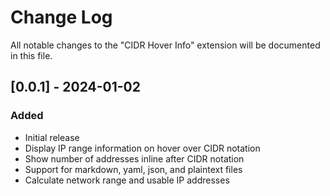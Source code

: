 # Change Log

All notable changes to the "CIDR Hover Info" extension will be documented in this file.

## [0.0.1] - 2024-01-02

### Added
- Initial release
- Display IP range information on hover over CIDR notation
- Show number of addresses inline after CIDR notation
- Support for markdown, yaml, json, and plaintext files
- Calculate network range and usable IP addresses